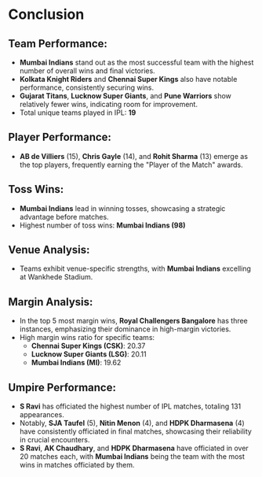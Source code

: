 # Conclusion

## Team Performance:

- **Mumbai Indians** stand out as the most successful team with the highest number of overall wins and final victories.
- **Kolkata Knight Riders** and **Chennai Super Kings** also have notable performance, consistently securing wins.
- **Gujarat Titans**, **Lucknow Super Giants**, and **Pune Warriors** show relatively fewer wins, indicating room for improvement.
- Total unique teams played in IPL: **19**

## Player Performance:

- **AB de Villiers** (15), **Chris Gayle** (14), and **Rohit Sharma** (13) emerge as the top players, frequently earning the "Player of the Match" awards.

## Toss Wins:

- **Mumbai Indians** lead in winning tosses, showcasing a strategic advantage before matches.
- Highest number of toss wins: **Mumbai Indians (98)**

## Venue Analysis:

- Teams exhibit venue-specific strengths, with **Mumbai Indians** excelling at Wankhede Stadium.

## Margin Analysis:

- In the top 5 most margin wins, **Royal Challengers Bangalore** has three instances, emphasizing their dominance in high-margin victories.
- High margin wins ratio for specific teams:
  - **Chennai Super Kings (CSK)**: 20.37
  - **Lucknow Super Giants (LSG)**: 20.11
  - **Mumbai Indians (MI)**: 19.62

## Umpire Performance:

- **S Ravi** has officiated the highest number of IPL matches, totaling 131 appearances.
- Notably, **SJA Taufel** (5), **Nitin Menon** (4), and **HDPK Dharmasena** (4) have consistently officiated in final matches, showcasing their reliability in crucial encounters.
- **S Ravi**, **AK Chaudhary**, and **HDPK Dharmasena** have officiated in over 20 matches each, with **Mumbai Indians** being the team with the most wins in matches officiated by them.
